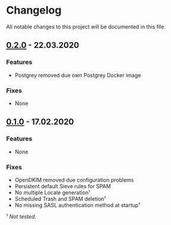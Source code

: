 # Changelog

All notable changes to this project will be documented in this file.

## <a name="v0-2-0"></a> [0.2.0](https://github.com/bloodhunterd/froxlor-mail-docker/releases/tag/0.2.0) - 22.03.2020

### Features
* Postgrey removed due own Postgrey Docker image

### Fixes
* None

## <a name="v0-1-0"></a> [0.1.0](https://github.com/bloodhunterd/froxlor-mail-docker/releases/tag/0.1.0) - 17.02.2020

### Features
* None

### Fixes
* OpenDKIM removed due configuration problems
* Persistent default Sieve rules for SPAM
* No multiple Locale generation¹
* Scheduled Trash and SPAM deletion¹
* No missing SASL authentication method at startup¹

¹ *Not tested.*
